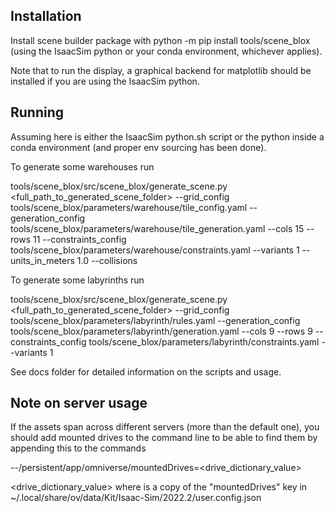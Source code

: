 Installation
------------

Install scene builder package with python -m pip install tools/scene_blox (using the IsaacSim python or your conda environment, whichever applies).

Note that to run the display, a graphical backend for matplotlib should be installed if you are using the IsaacSim python.

Running
-------

Assuming here <python> is either the IsaacSim python.sh script or the python inside a conda environment
(and proper env sourcing has been done).

To generate some warehouses run

<python> tools/scene_blox/src/scene_blox/generate_scene.py <full_path_to_generated_scene_folder> --grid_config tools/scene_blox/parameters/warehouse/tile_config.yaml --generation_config tools/scene_blox/parameters/warehouse/tile_generation.yaml --cols 15 --rows 11 --constraints_config tools/scene_blox/parameters/warehouse/constraints.yaml --variants 1 --units_in_meters 1.0 --collisions

To generate some labyrinths run

<python> tools/scene_blox/src/scene_blox/generate_scene.py <full_path_to_generated_scene_folder> --grid_config tools/scene_blox/parameters/labyrinth/rules.yaml --generation_config tools/scene_blox/parameters/labyrinth/generation.yaml --cols 9 --rows 9 --constraints_config tools/scene_blox/parameters/labyrinth/constraints.yaml --variants 1

See docs folder for detailed information on the scripts and usage.

Note on server usage
--------------------

If the assets span across different servers (more than the default one), you should add mounted drives to
the command line to be able to find them by appending this to the commands

--/persistent/app/omniverse/mountedDrives=<drive_dictionary_value>

<drive_dictionary_value> where is a copy of the "mountedDrives" key in ~/.local/share/ov/data/Kit/Isaac-Sim/2022.2/user.config.json
